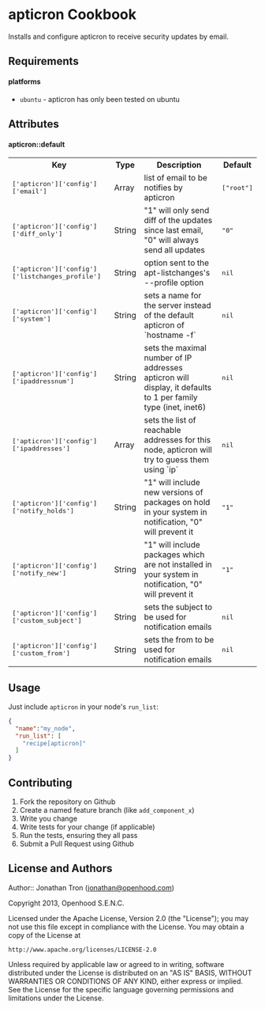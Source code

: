 apticron Cookbook
=================

Installs and configure apticron to receive security updates by email.

Requirements
------------

#### platforms
- `ubuntu` - apticron has only been tested on ubuntu

Attributes
----------

#### apticron::default
<table>
  <tr>
    <th>Key</th>
    <th>Type</th>
    <th>Description</th>
    <th>Default</th>
  </tr>
  <tr>
    <td><tt>['apticron']['config']['email']</tt></td>
    <td>Array</td>
    <td>list of email to be notifies by apticron</td>
    <td><tt>["root"]</tt></td>
  </tr>
  <tr>
    <td><tt>['apticron']['config']['diff_only']</tt></td>
    <td>String</td>
    <td>"1" will only send diff of the updates since last email, "0" will always send all updates</td>
    <td><tt>"0"</tt></td>
  </tr>
  <tr>
    <td><tt>['apticron']['config']['listchanges_profile']</tt></td>
    <td>String</td>
    <td>option sent to the apt-listchanges's --profile option</td>
    <td><tt>nil</tt></td>
  </tr>
  <tr>
    <td><tt>['apticron']['config']['system']</tt></td>
    <td>String</td>
    <td>sets a name for the server instead of the default apticron of `hostname -f`</td>
    <td><tt>nil</tt></td>
  </tr>
  <tr>
    <td><tt>['apticron']['config']['ipaddressnum']</tt></td>
    <td>String</td>
    <td>sets the maximal number of IP addresses apticron will display, it defaults to 1 per family type (inet, inet6)</td>
    <td><tt>nil</tt></td>
  </tr>
  <tr>
    <td><tt>['apticron']['config']['ipaddresses']</tt></td>
    <td>Array</td>
    <td>sets the list of reachable addresses for this node, apticron will try to guess them using `ip`</td>
    <td><tt>nil</tt></td>
  </tr>
  <tr>
    <td><tt>['apticron']['config']['notify_holds']</tt></td>
    <td>String</td>
    <td>"1" will include new versions of packages on hold in your system in notification, "0" will prevent it</td>
    <td><tt>"1"</tt></td>
  </tr>
  <tr>
    <td><tt>['apticron']['config']['notify_new']</tt></td>
    <td>String</td>
    <td>"1" will include packages which are not installed in your system in notification, "0" will prevent it</td>
    <td><tt>"1"</tt></td>
  </tr>
  <tr>
    <td><tt>['apticron']['config']['custom_subject']</tt></td>
    <td>String</td>
    <td>sets the subject to be used for notification emails</td>
    <td><tt>nil</tt></td>
  </tr>
  <tr>
    <td><tt>['apticron']['config']['custom_from']</tt></td>
    <td>String</td>
    <td>sets the from to be used for notification emails</td>
    <td><tt>nil</tt></td>
  </tr>
</table>

Usage
-----

Just include `apticron` in your node's `run_list`:

```json
{
  "name":"my_node",
  "run_list": [
    "recipe[apticron]"
  ]
}
```

Contributing
------------

1. Fork the repository on Github
2. Create a named feature branch (like `add_component_x`)
3. Write you change
4. Write tests for your change (if applicable)
5. Run the tests, ensuring they all pass
6. Submit a Pull Request using Github

License and Authors
-------------------

Author:: Jonathan Tron (<jonathan@openhood.com>)

Copyright 2013, Openhood S.E.N.C.

Licensed under the Apache License, Version 2.0 (the "License");
you may not use this file except in compliance with the License.
You may obtain a copy of the License at

    http://www.apache.org/licenses/LICENSE-2.0

Unless required by applicable law or agreed to in writing, software
distributed under the License is distributed on an "AS IS" BASIS,
WITHOUT WARRANTIES OR CONDITIONS OF ANY KIND, either express or implied.
See the License for the specific language governing permissions and
limitations under the License.
